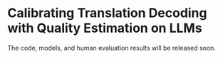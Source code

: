 # Calibrating Translation Decoding with Quality Estimation on LLMs

The code, models, and human evaluation results will be released soon.
